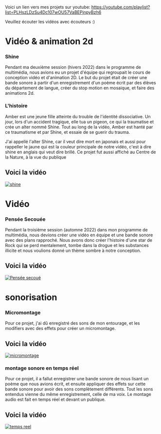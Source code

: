 Voici un lien vers mes projets sur youtube: https://youtube.com/playlist?list=PLHszLDzSu4Dc107wOU57VaBEPjnpyBzh6

Veuillez écouter les vidéos avec écouteurs :)
# Vidéo & animation 2d

### Shine

Pendant ma deuxième session (hivers 2022) dans le programme de multimédia, nous avions eu un projet d'équipe qui regroupait le cours de conception vidéo et d'animation 2D. Le but du projet était de créer une bande sonore à partir d'un enregistrement d'un poème écrit par des élèves du département de langue, créer du stop motion en mosaique, et faire des animations 2d.

### L'histoire

Amber est une jeune fille atteinte du trouble de l'identité dissociative. Un jour, lors d'un accident tragique, elle tua un pigeon, ce qui la traumatise et crée un alter nommé Shine. Tout au long de la vidéo, Amber est hanté par ce traumatisme et par Shine, et essaie de se guerir du trauma.

J'ai appellé l'alter Shine, car il veut dire mort en japonais et aussi pour rappeller le jaune qui est la couleur principale de notre vidéo, c'est à dire shine en anglais qui veut dire brillé. Ce projet fut aussi affiché au Centre de la Nature, à la vue du publique

## Voici la vidéo

[![shine](https://img.youtube.com/vi/ZiaBf6QBnk0/0.jpg)](https://www.youtube.com/watch?v=ZiaBf6QBnk0&list=PLHszLDzSu4Dc107wOU57VaBEPjnpyBzh6&index=2&t=4s)


# Vidéo

### Pensée Secouée

Pendant la troisième session (automne 2022) dans mon programme de multimédia, nous devions créer une vidéo en équipe et une bande sonore avec des plans rapproché. Nous avons donc créer l'histoire d'une star de Rock qui se perd mentalement, tombe dans la drogue et les substances illicite et nous voulions donné un thème sombre à notre conception.

## Voici la vidéo

[![Pensée secoué](https://img.youtube.com/vi/jiZhvs_tGIA/0.jpg)](https://www.youtube.com/watch?v=jiZhvs_tGIA)

# sonorisation

### Micromontage

Pour ce projet, j'ai dû enregistré des sons de mon entourage, et les modifiers avec des effets pour créer un micromontage.


## Voici la vidéo

[![micromontage](https://img.youtube.com/vi/P0uErlElEoE/0.jpg)](https://www.youtube.com/watch?v=P0uErlElEoE)

### montage sonore en temps réel

Pour ce projet, il a fallut enregistrer une bande sonore de nous lisant un poème que nous avions écrit, et ensuite appliquer des effets sur cette bande sonore pour avoir des sons complètement différents. Tout les sons entendus vienne du même enregistrement, celle de ma voix. Le montage audio est fait en temps réel et devant un publique.


## Voici la vidéo

[![temps reel](https://img.youtube.com/vi/EchXffQmpbg/0.jpg)](https://www.youtube.com/watch?v=EchXffQmpbg)
